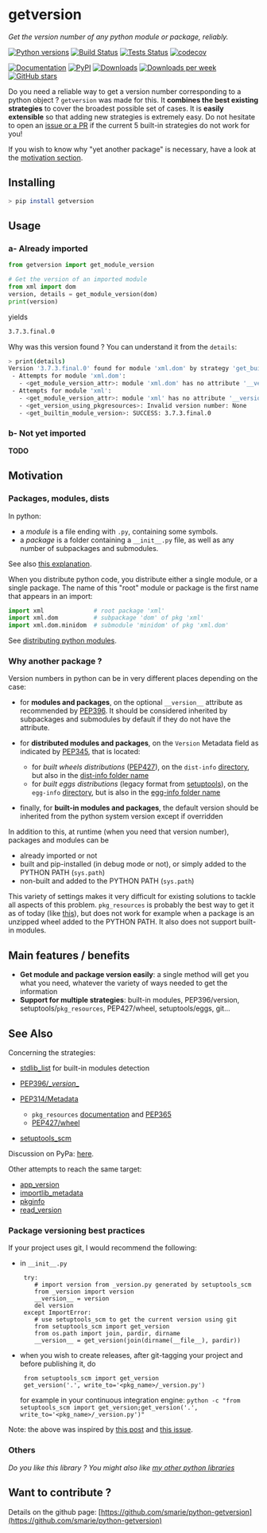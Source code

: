 # getversion

*Get the version number of any python module or package, reliably.*

[![Python versions](https://img.shields.io/pypi/pyversions/getversion.svg)](https://pypi.python.org/pypi/getversion/) [![Build Status](https://travis-ci.org/smarie/python-getversion.svg?branch=master)](https://travis-ci.org/smarie/python-getversion) [![Tests Status](https://smarie.github.io/python-getversion/junit/junit-badge.svg?dummy=8484744)](https://smarie.github.io/python-getversion/junit/report.html) [![codecov](https://codecov.io/gh/smarie/python-getversion/branch/master/graph/badge.svg)](https://codecov.io/gh/smarie/python-getversion)

[![Documentation](https://img.shields.io/badge/doc-latest-blue.svg)](https://smarie.github.io/python-getversion/) [![PyPI](https://img.shields.io/pypi/v/getversion.svg)](https://pypi.python.org/pypi/getversion/) [![Downloads](https://pepy.tech/badge/getversion)](https://pepy.tech/project/getversion) [![Downloads per week](https://pepy.tech/badge/getversion/week)](https://pepy.tech/project/getversion) [![GitHub stars](https://img.shields.io/github/stars/smarie/python-getversion.svg)](https://github.com/smarie/python-getversion/stargazers)

Do you need a reliable way to get a version number corresponding to a python object ? `getversion` was made for this. It **combines the best existing strategies** to cover the broadest possible set of cases. It is **easily extensible** so that adding new strategies is extremely easy. Do not hesitate to open an [issue or a PR](https://github.com/smarie/python-getversion/issues) if the current 5 built-in strategies do not work for you!

If you wish to know why "yet another package" is necessary, have a look at the [motivation section](#motivation). 

## Installing

```bash
> pip install getversion
```

## Usage

### a- Already imported

```python
from getversion import get_module_version

# Get the version of an imported module
from xml import dom
version, details = get_module_version(dom)
print(version)
```

yields

```bash
3.7.3.final.0
```

Why was this version found ? You can understand it from the `details`:

```bash
> print(details)
Version '3.7.3.final.0' found for module 'xml.dom' by strategy 'get_builtin_module_version', after the following failed attempts:
 - Attempts for module 'xml.dom':
   - <get_module_version_attr>: module 'xml.dom' has no attribute '__version__'
 - Attempts for module 'xml':
   - <get_module_version_attr>: module 'xml' has no attribute '__version__'
   - <get_version_using_pkgresources>: Invalid version number: None
   - <get_builtin_module_version>: SUCCESS: 3.7.3.final.0

```

### b- Not yet imported

**TODO**

## Motivation

### Packages, modules, dists

In python:
 - a *module* is a file ending with `.py`, containing some symbols.
 - a *package* is a folder containing a `__init__.py` file, as well as any number of subpackages and submodules.

See also [this explanation](https://www.quora.com/What-is-the-difference-between-Python-modules-packages-libraries-and-frameworks).

When you distribute python code, you distribute either a single module, or a single package. The name of this "root" module or package is the first name that appears in an import:

```python
import xml              # root package 'xml'
import xml.dom          # subpackage 'dom' of pkg 'xml'
import xml.dom.minidom  # submodule 'minidom' of pkg 'xml.dom'
```

See [distributing python modules](https://docs.python.org/3/distributing/index.html).

### Why another package ?

Version numbers in python can be in very different places depending on the case:

 * for **modules and packages**, on the optional `__version__` attribute as recommended by [PEP396](https://www.python.org/dev/peps/pep-0396/#specification). It should be considered inherited by subpackages and submodules by default if they do not have the attribute.
 
 * for **distributed modules and packages**, on the `Version` Metadata field as indicated by [PEP345](https://www.python.org/dev/peps/pep-0345/#version), that is located:
 
    * for *built wheels distributions* ([PEP427](https://www.python.org/dev/peps/pep-0427)), on the `dist-info` [directory](https://www.python.org/dev/peps/pep-0427/#the-dist-info-directory), but also in the [dist-info folder name](https://www.python.org/dev/peps/pep-0427/#file-contents)
    * for *built eggs distributions* (legacy format from [setuptools](https://setuptools.readthedocs.io/en/latest/formats.html)), on the `egg-info` [directory](https://setuptools.readthedocs.io/en/latest/formats.html#project-metadata), but is also in the [egg-info folder name](https://setuptools.readthedocs.io/en/latest/formats.html#filename-embedded-metadata)

 * finally, for **built-in modules and packages**, the default version should be inherited from the python system version except if overridden


In addition to this, at runtime (when you need that version number), packages and modules can be

 - already imported or not
 - built and pip-installed (in debug mode or not), or simply added to the PYTHON PATH (`sys.path`)
 - non-built and added to the PYTHON PATH (`sys.path`)

This variety of settings makes it very difficult for existing solutions to tackle all aspects of this problem. `pkg_resources` is probably the best way to get it as of today (like [this](https://stackoverflow.com/questions/8880661/getting-package-version-using-pkg-resources)), but does not work for example when a package is an unzipped wheel added to the PYTHON PATH. It also does not support built-in modules.


## Main features / benefits

 * **Get module and package version easily**: a single method will get you what you need, whatever the variety of ways needed to get the information
 * **Support for multiple strategies**: built-in modules, PEP396/version, setuptools/`pkg_resources`, PEP427/wheel, setuptools/eggs, git...

## See Also

Concerning the strategies:

 - [stdlib_list](https://github.com/jackmaney/python-stdlib-list) for built-in modules detection
 - [PEP396/\__version__](https://www.python.org/dev/peps/pep-0396/)
 - [PEP314/Metadata](https://www.python.org/dev/peps/pep-0314/)
 
    - `pkg_resources` [documentation](https://setuptools.readthedocs.io/en/latest/pkg_resources.html) and [PEP365](https://www.python.org/dev/peps/pep-0365/)
    - [PEP427/wheel](https://www.python.org/dev/peps/pep-0427/)
 
 - [setuptools_scm](https://github.com/pypa/setuptools_scm/)

Discussion on PyPa: [here](https://github.com/pypa/setuptools/issues/1316).

Other attempts to reach the same target:

 - [app_version](https://github.com/lambdalisue/app_version)
 - [importlib_metadata](https://gitlab.com/python-devs/importlib_metadata)
 - [pkginfo](https://pythonhosted.org/pkginfo/)
 - [read_version](https://github.com/jwodder/read_version)
 
### Package versioning best practices

If your project uses git, I would recommend the following:

 * in `__init__.py`

        try:
           # import version from _version.py generated by setuptools_scm
           from _version import version
           __version__ = version
           del version
        except ImportError:
           # use setuptools_scm to get the current version using git
           from setuptools_scm import get_version
           from os.path import join, pardir, dirname
           __version__ = get_version(join(dirname(__file__), pardir))

 * when you wish to create releases, after git-tagging your project and before publishing it, do
 
        from setuptools_scm import get_version
        get_version('.', write_to='<pkg_name>/_version.py')

   for example in your continuous integration engine: `python -c "from setuptools_scm import get_version;get_version('.', write_to='<pkg_name>/_version.py')"`


Note: the above was inspired by [this post](https://stackoverflow.com/questions/17583443/what-is-the-correct-way-to-share-package-version-with-setup-py-and-the-package/17638236#17638236) and [this issue](https://github.com/pypa/setuptools_scm/issues/328).

### Others

*Do you like this library ? You might also like [my other python libraries](https://github.com/smarie/OVERVIEW#python)* 

## Want to contribute ?

Details on the github page: [https://github.com/smarie/python-getversion](https://github.com/smarie/python-getversion)
